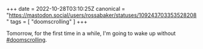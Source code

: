 +++
date = 2022-10-28T03:10:25Z
canonical = "https://mastodon.social/users/rossabaker/statuses/109243703353528208"
tags = [ "doomscrolling" ]
+++

<p>Tomorrow, for the first time in a while, I&#39;m going to wake up without <a href="https://mastodon.social/tags/doomscrolling" class="mention hashtag" rel="tag">#<span>doomscrolling</span></a>.</p>
